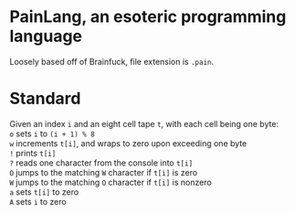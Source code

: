 # PainLang, an esoteric programming language  
Loosely based off of Brainfuck, file extension is `.pain`.
# Standard  
Given an index `i` and an eight cell tape `t`, with each cell being one byte:  
`o` sets `i` to `(i + 1) % 8`  
`w` increments `t[i]`, and wraps to zero upon exceeding one byte  
`!` prints `t[i]`  
`?` reads one character from the console into `t[i]`  
`O` jumps to the matching `W` character if `t[i]` is zero  
`W` jumps to the matching `O` character if `t[i]` is nonzero  
`a` sets `t[i]` to zero  
`A` sets `i` to zero
